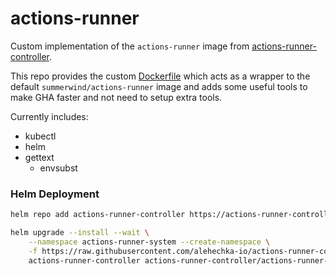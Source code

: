 # actions-runner

Custom implementation of the `actions-runner` image from [actions-runner-controller](https://github.com/actions-runner-controller/actions-runner-controller).

This repo provides the custom [Dockerfile](Dockerfile) which acts as a wrapper to the default `summerwind/actions-runner` image and adds some useful tools to make GHA faster and not need to setup extra tools.

Currently includes:

- kubectl
- helm
- gettext
  - envsubst

### Helm Deployment

```bash
helm repo add actions-runner-controller https://actions-runner-controller.github.io/actions-runner-controller

helm upgrade --install --wait \
    --namespace actions-runner-system --create-namespace \
    -f https://raw.githubusercontent.com/alehechka-io/actions-runner-controller/main/actions-runner.values.yaml \
    actions-runner-controller actions-runner-controller/actions-runner-controller
```
